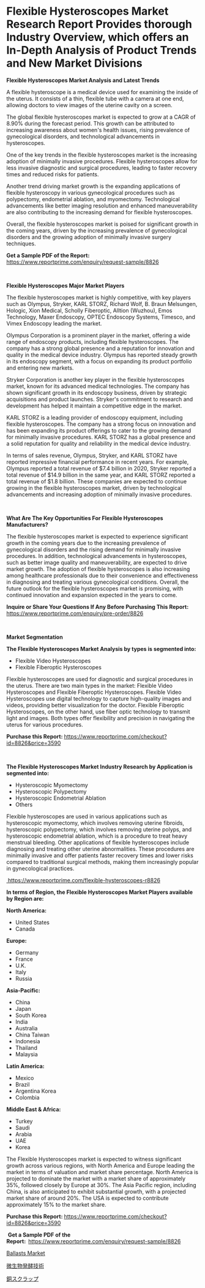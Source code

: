 <p><h1>Flexible Hysteroscopes Market Research Report Provides thorough Industry Overview, which offers an In-Depth Analysis of Product Trends and New Market Divisions</h1></p><p><strong>Flexible Hysteroscopes Market Analysis and Latest Trends</strong></p>
<p><p>A flexible hysteroscope is a medical device used for examining the inside of the uterus. It consists of a thin, flexible tube with a camera at one end, allowing doctors to view images of the uterine cavity on a screen.</p><p>The global flexible hysteroscopes market is expected to grow at a CAGR of 8.90% during the forecast period. This growth can be attributed to increasing awareness about women's health issues, rising prevalence of gynecological disorders, and technological advancements in hysteroscopes.</p><p>One of the key trends in the flexible hysteroscopes market is the increasing adoption of minimally invasive procedures. Flexible hysteroscopes allow for less invasive diagnostic and surgical procedures, leading to faster recovery times and reduced risks for patients.</p><p>Another trend driving market growth is the expanding applications of flexible hysteroscopy in various gynecological procedures such as polypectomy, endometrial ablation, and myomectomy. Technological advancements like better imaging resolution and enhanced maneuverability are also contributing to the increasing demand for flexible hysteroscopes.</p><p>Overall, the flexible hysteroscopes market is poised for significant growth in the coming years, driven by the increasing prevalence of gynecological disorders and the growing adoption of minimally invasive surgery techniques.</p></p>
<p><strong>Get a Sample PDF of the Report:&nbsp;</strong> <a href="https://www.reportprime.com/enquiry/request-sample/8826">https://www.reportprime.com/enquiry/request-sample/8826</a></p>
<p>&nbsp;</p>
<p><strong>Flexible Hysteroscopes Major Market Players</strong></p>
<p><p>The flexible hysteroscopes market is highly competitive, with key players such as Olympus, Stryker, KARL STORZ, Richard Wolf, B. Braun Melsungen, Hologic, Xion Medical, Scholly Fiberoptic, Alltion (Wuzhou), Emos Technology, Maxer Endoscopy, OPTEC Endoscopy Systems, Timesco, and Vimex Endoscopy leading the market. </p><p>Olympus Corporation is a prominent player in the market, offering a wide range of endoscopy products, including flexible hysteroscopes. The company has a strong global presence and a reputation for innovation and quality in the medical device industry. Olympus has reported steady growth in its endoscopy segment, with a focus on expanding its product portfolio and entering new markets. </p><p>Stryker Corporation is another key player in the flexible hysteroscopes market, known for its advanced medical technologies. The company has shown significant growth in its endoscopy business, driven by strategic acquisitions and product launches. Stryker's commitment to research and development has helped it maintain a competitive edge in the market.</p><p>KARL STORZ is a leading provider of endoscopy equipment, including flexible hysteroscopes. The company has a strong focus on innovation and has been expanding its product offerings to cater to the growing demand for minimally invasive procedures. KARL STORZ has a global presence and a solid reputation for quality and reliability in the medical device industry.</p><p>In terms of sales revenue, Olympus, Stryker, and KARL STORZ have reported impressive financial performance in recent years. For example, Olympus reported a total revenue of $7.4 billion in 2020, Stryker reported a total revenue of $14.9 billion in the same year, and KARL STORZ reported a total revenue of $1.8 billion. These companies are expected to continue growing in the flexible hysteroscopes market, driven by technological advancements and increasing adoption of minimally invasive procedures.</p></p>
<p>&nbsp;</p>
<p><strong>What Are The Key Opportunities For Flexible Hysteroscopes Manufacturers?</strong></p>
<p><p>The flexible hysteroscopes market is expected to experience significant growth in the coming years due to the increasing prevalence of gynecological disorders and the rising demand for minimally invasive procedures. In addition, technological advancements in hysteroscopes, such as better image quality and maneuverability, are expected to drive market growth. The adoption of flexible hysteroscopes is also increasing among healthcare professionals due to their convenience and effectiveness in diagnosing and treating various gynecological conditions. Overall, the future outlook for the flexible hysteroscopes market is promising, with continued innovation and expansion expected in the years to come.</p></p>
<p><strong>Inquire or Share Your Questions If Any Before Purchasing This Report:</strong> <a href="https://www.reportprime.com/enquiry/pre-order/8826">https://www.reportprime.com/enquiry/pre-order/8826</a></p>
<p>&nbsp;</p>
<p><strong>Market Segmentation</strong></p>
<p><strong>The Flexible Hysteroscopes Market Analysis by types is segmented into:</strong></p>
<p><ul><li>Flexible Video Hysteroscopes</li><li>Flexible Fiberoptic Hysteroscopes</li></ul></p>
<p><p>Flexible hysteroscopes are used for diagnostic and surgical procedures in the uterus. There are two main types in the market: Flexible Video Hysteroscopes and Flexible Fiberoptic Hysteroscopes. Flexible Video Hysteroscopes use digital technology to capture high-quality images and videos, providing better visualization for the doctor. Flexible Fiberoptic Hysteroscopes, on the other hand, use fiber optic technology to transmit light and images. Both types offer flexibility and precision in navigating the uterus for various procedures.</p></p>
<p><strong>Purchase this Report:&nbsp;</strong><a href="https://www.reportprime.com/checkout?id=8826&price=3590">https://www.reportprime.com/checkout?id=8826&price=3590</a></p>
<p>&nbsp;</p>
<p><strong>The Flexible Hysteroscopes Market Industry Research by Application is segmented into:</strong></p>
<p><ul><li>Hysteroscopic Myomectomy</li><li>Hysteroscopic Polypectomy</li><li>Hysteroscopic Endometrial Ablation</li><li>Others</li></ul></p>
<p><p>Flexible hysteroscopes are used in various applications such as hysteroscopic myomectomy, which involves removing uterine fibroids, hysteroscopic polypectomy, which involves removing uterine polyps, and hysteroscopic endometrial ablation, which is a procedure to treat heavy menstrual bleeding. Other applications of flexible hysteroscopes include diagnosing and treating other uterine abnormalities. These procedures are minimally invasive and offer patients faster recovery times and lower risks compared to traditional surgical methods, making them increasingly popular in gynecological practices.</p></p>
<p><a href="https://www.reportprime.com/flexible-hysteroscopes-r8826">&nbsp;https://www.reportprime.com/flexible-hysteroscopes-r8826</a></p>
<p><strong>In terms of Region, the Flexible Hysteroscopes Market Players available by Region are:</strong></p>
<p>
    <p> <strong> North America: </strong>
        <ul>
            <li>United States</li>
            <li>Canada</li>
        </ul>
        </p> 
    <p> <strong> Europe: </strong>
        <ul>
            <li>Germany</li>
            <li>France</li>
            <li>U.K.</li>
            <li>Italy</li>
            <li>Russia</li>
        </ul>
        </p> 
    <p> <strong> Asia-Pacific: </strong>
        <ul>
            <li>China</li>
            <li>Japan</li>
            <li>South Korea</li>
            <li>India</li>
            <li>Australia</li>
            <li>China Taiwan</li>
            <li>Indonesia</li>
            <li>Thailand</li>
            <li>Malaysia</li>
        </ul>
        </p> 
    <p> <strong> Latin America: </strong>
        <ul>
            <li>Mexico</li>
            <li>Brazil</li>
            <li>Argentina Korea</li>
            <li>Colombia</li>
        </ul>
        </p> 
    <p> <strong> Middle East & Africa: </strong>
        <ul>
            <li>Turkey</li>
            <li>Saudi</li>
            <li>Arabia</li>
            <li>UAE</li>
            <li>Korea</li>
        </ul>
    </p>
    </p>
<p><p>The Flexible Hysteroscopes market is expected to witness significant growth across various regions, with North America and Europe leading the market in terms of valuation and market share percentage. North America is projected to dominate the market with a market share of approximately 35%, followed closely by Europe at 30%. The Asia Pacific region, including China, is also anticipated to exhibit substantial growth, with a projected market share of around 20%. The USA is expected to contribute approximately 15% to the market share.</p></p>
<p><strong>Purchase this Report: </strong><a href="https://www.reportprime.com/checkout?id=8826&price=3590">https://www.reportprime.com/checkout?id=8826&price=3590</a></p>
<p>&nbsp;<strong>Get a Sample PDF of the Report:&nbsp;&nbsp;</strong><a href="https://www.reportprime.com/enquiry/request-sample/8826">https://www.reportprime.com/enquiry/request-sample/8826</a></p>
<p><strong></strong></p>
<p><p><a href="https://flame-sidecar-702.notion.site/Ballasts-Market-Share-Evolution-and-Market-Growth-Trends-2024-2031-b0fe44e9e4fb4056aed5dcccc97fd071">Ballasts Market</a></p><p><a href="https://medium.com/@antonehyatt1/%E5%BE%AE%E7%94%9F%E7%89%A9%E7%99%BA%E9%85%B5%E6%8A%80%E8%A1%93%E5%B8%82%E5%A0%B4-%E5%B8%82%E5%A0%B4%E3%82%B7%E3%82%A7%E3%82%A2-%E5%B8%82%E5%A0%B4%E5%8B%95%E5%90%91-%E3%81%8A%E3%82%88%E3%81%B3%E5%B0%86%E6%9D%A5%E3%81%AE%E6%88%90%E9%95%B7%E3%81%AE%E6%8E%A2%E7%B4%A2-ada28312b026">微生物発酵技術</a></p><p><a href="https://medium.com/@chloeconn80/%E9%8A%85%E3%82%B9%E3%82%AF%E3%83%A9%E3%83%83%E3%83%97%E5%B8%82%E5%A0%B4%E3%81%AF%E5%B8%82%E5%A0%B4%E3%82%B7%E3%82%A7%E3%82%A2-%E3%82%B5%E3%82%A4%E3%82%BA-2031%E5%B9%B4%E3%81%BE%E3%81%A7%E3%81%AE%E4%BA%88%E6%B8%AC%E3%81%AB%E7%84%A6%E7%82%B9%E3%82%92%E5%BD%93%E3%81%A6%E3%81%A6%E3%81%84%E3%81%BE%E3%81%99-d99077bc22dc">銅スクラップ</a></p></p>